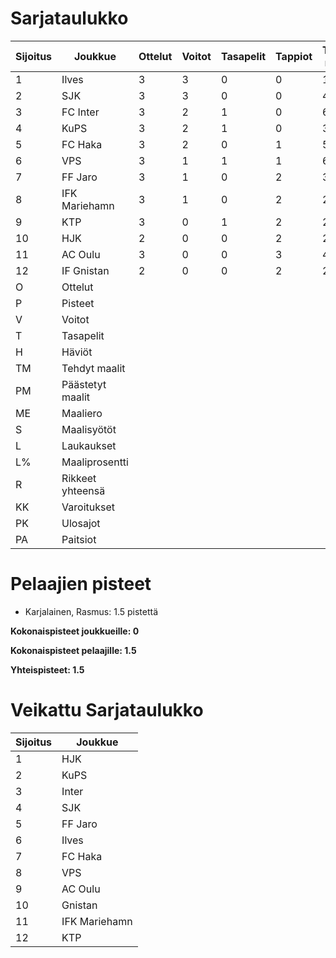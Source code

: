 # Sarjataulukko
| Sijoitus | Joukkue | Ottelut | Voitot | Tasapelit | Tappiot | Tehdyt maalit | Päästetyt maalit | Maaliero | Syötöt |
|----------|---------|---------|--------|-----------|---------|----------------|-------------------|----------|-------|
|1 | Ilves | 3 | 3 | 0 | 0 | 10 | 3 | 7 | 7 | 41 | 24 | 32 | 4 | 0 | 5 | 9|
|2 | SJK | 3 | 3 | 0 | 0 | 4 | 1 | 3 | 3 | 49 | 8 | 34 | 5 | 0 | 3 | 9|
|3 | FC Inter | 3 | 2 | 1 | 0 | 6 | 1 | 5 | 5 | 30 | 20 | 25 | 5 | 0 | 2 | 7|
|4 | KuPS | 3 | 2 | 1 | 0 | 3 | 1 | 2 | 3 | 23 | 13 | 30 | 8 | 0 | 9 | 7|
|5 | FC Haka | 3 | 2 | 0 | 1 | 5 | 4 | 1 | 5 | 13 | 38 | 44 | 11 | 0 | 3 | 6|
|6 | VPS | 3 | 1 | 1 | 1 | 6 | 7 | -1 | 4 | 48 | 12 | 34 | 3 | 0 | 8 | 4|
|7 | FF Jaro | 3 | 1 | 0 | 2 | 3 | 3 | 0 | 3 | 20 | 15 | 31 | 6 | 0 | 9 | 3|
|8 | IFK Mariehamn | 3 | 1 | 0 | 2 | 2 | 4 | -2 | 2 | 18 | 11 | 39 | 4 | 0 | 3 | 3|
|9 | KTP | 3 | 0 | 1 | 2 | 2 | 8 | -6 | 2 | 32 | 6 | 32 | 6 | 0 | 5 | 1|
|10 | HJK | 2 | 0 | 0 | 2 | 2 | 4 | -2 | 2 | 20 | 10 | 29 | 4 | 1 | 3 | 0|
|11 | AC Oulu | 3 | 0 | 0 | 3 | 4 | 7 | -3 | 4 | 20 | 20 | 38 | 7 | 1 | 4 | 0|
|12 | IF Gnistan | 2 | 0 | 0 | 2 | 2 | 6 | -4 | 2 | 8 | 25 | 18 | 4 | 0 | 1 | 0|
|O | Ottelut|
|P | Pisteet|
|V | Voitot|
|T | Tasapelit|
|H | Häviöt|
|TM | Tehdyt maalit|
|PM | Päästetyt maalit|
|ME | Maaliero|
|S | Maalisyötöt|
|L | Laukaukset|
|L% | Maaliprosentti|
|R | Rikkeet yhteensä|
|KK | Varoitukset|
|PK | Ulosajot|
|PA | Paitsiot|

# Pelaajien pisteet
* Karjalainen, Rasmus: 1.5 pistettä

**Kokonaispisteet joukkueille: 0**

**Kokonaispisteet pelaajille: 1.5**

**Yhteispisteet: 1.5**

# Veikattu Sarjataulukko
| Sijoitus | Joukkue |
|----------|---------|
| 1 | HJK |
| 2 | KuPS |
| 3 | Inter |
| 4 | SJK |
| 5 | FF Jaro |
| 6 | Ilves |
| 7 | FC Haka |
| 8 | VPS |
| 9 | AC Oulu |
| 10 | Gnistan |
| 11 | IFK Mariehamn |
| 12 | KTP |
